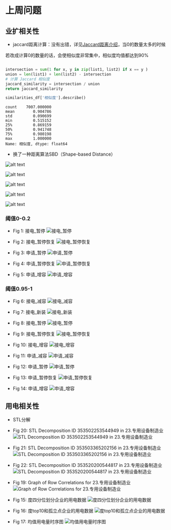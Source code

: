 # 上周问题

## 业扩相关性
- jaccard距离计算：没有出错，详见[Jaccard距离介绍](https://zhizhou-1.github.io/docs/#/Jaccard%E8%B7%9D%E7%A6%BB%E4%BB%8B%E7%BB%8D/Jaccard%E8%B7%9D%E7%A6%BB%E4%BB%8B%E7%BB%8D)，当0的数量太多的时候

若改成计算0的数量的话，会使相似度非常集中，相似度均值都达到90%

```python

intersection = sum(1 for x, y in zip(list1, list2) if x == y )
union = len(list1) + len(list2) - intersection
# 计算 Jaccard 相似度
jaccard_similarity = intersection / union
return jaccard_similarity

```

```python
similarities_df['相似度'].describe()
```

```
count    7007.000000
mean        0.904786
std         0.090699
min         0.515152
25%         0.869159
50%         0.941748
75%         0.980198
max         1.000000
Name: 相似度, dtype: float64
```


- 换了一种距离算法SBD（Shape-based Distance）

![alt text](output/0712-企业业扩相关性/sbd/Similarity_Graph_23.专用设备制造业_减容_Threshold_0.8.jpg ":size=x400") 

![alt text](output/0712-企业业扩相关性/sbd/Similarity_Graph_23.专用设备制造业_新装_Threshold_0.8.jpg) 

![alt text](output/0712-企业业扩相关性/sbd/Similarity_Graph_23.专用设备制造业_暂停_Threshold_0.8.jpg) 

![alt text](output/0712-企业业扩相关性/sbd/Similarity_Graph_23.专用设备制造业_暂停恢复_Threshold_0.8.jpg) 

![alt text](output/0712-企业业扩相关性/sbd/Similarity_Graph_23.专用设备制造业_增容_Threshold_0.8.jpg)



### 阈值0-0.2
- Fig 1: 接电_暂停
![接电_暂停](output/0712-企业业扩相关性/sbd/threshold_0.00_0.20/接电_暂停.png ":size=50%")

- Fig 2: 接电_暂停恢复
![接电_暂停恢复](output/0712-企业业扩相关性/sbd/threshold_0.00_0.20/接电_暂停恢复.png ":size=x400")

- Fig 3: 申请_暂停
![申请_暂停](output/0712-企业业扩相关性/sbd/threshold_0.00_0.20/申请_暂停.png ":size=x400")

- Fig 4: 申请_暂停恢复
![申请_暂停恢复](output/0712-企业业扩相关性/sbd/threshold_0.00_0.20/申请_暂停恢复.png ":size=x400")

- Fig 5: 申请_增容
![申请_增容](output/0712-企业业扩相关性/sbd/threshold_0.00_0.20/申请_增容.png ":size=x400")


### 阈值0.95-1
- Fig 6: 接电_减容
![接电_减容](output/0712-企业业扩相关性/sbd/threshold_0.95_1.00/接电_减容.png ":size=x400")

- Fig 7: 接电_新装
![接电_新装](output/0712-企业业扩相关性/sbd/threshold_0.95_1.00/接电_新装.png ":size=x400")

- Fig 8: 接电_暂停
![接电_暂停](output/0712-企业业扩相关性/sbd/threshold_0.95_1.00/接电_暂停.png ":size=x400")

- Fig 9: 接电_暂停恢复
![接电_暂停恢复](output/0712-企业业扩相关性/sbd/threshold_0.95_1.00/接电_暂停恢复.png ":size=x400")

- Fig 10: 接电_增容
![接电_增容](output/0712-企业业扩相关性/sbd/threshold_0.95_1.00/接电_增容.png ":size=x400")

- Fig 11: 申请_减容
![申请_减容](output/0712-企业业扩相关性/sbd/threshold_0.95_1.00/申请_减容.png ":size=x400")

- Fig 12: 申请_暂停
![申请_暂停](output/0712-企业业扩相关性/sbd/threshold_0.95_1.00/申请_暂停.png ":size=x400")

- Fig 13: 申请_暂停恢复
![申请_暂停恢复](output/0712-企业业扩相关性/sbd/threshold_0.95_1.00/申请_暂停恢复.png ":size=x400")

- Fig 14: 申请_增容
![申请_增容](output/0712-企业业扩相关性/sbd/threshold_0.95_1.00/申请_增容.png ":size=x400")


## 用电相关性

- STL分解


- Fig 20: STL Decomposition ID 353502253544949 in 23.专用设备制造业
![STL Decomposition ID 353502253544949 in 23.专用设备制造业](output/0714-企业用电相关性/STL_Decomposition_ID_353502253544949_in_23.专用设备制造业.jpg ":size=x400")

- Fig 21: STL Decomposition ID 353503365202156 in 23.专用设备制造业
![STL Decomposition ID 353503365202156 in 23.专用设备制造业](output/0714-企业用电相关性/STL_Decomposition_ID_353503365202156_in_23.专用设备制造业.jpg ":size=x400")

- Fig 22: STL Decomposition ID 353520200544817 in 23.专用设备制造业
![STL Decomposition ID 353520200544817 in 23.专用设备制造业](output/0714-企业用电相关性/STL_Decomposition_ID_353520200544817_in_23.专用设备制造业.jpg ":size=x400")




- Fig 19: Graph of Row Correlations for 23.专用设备制造业
![Graph of Row Correlations for 23.专用设备制造业](output/0714-企业用电相关性/Graph_of_Row_Correlations_for_23.专用设备制造业.jpg ":size=x400")


- Fig 15: 度四分位划分企业的用电数据
![度四分位划分企业的用电数据](output/0714-企业用电相关性/度四分位划分企业的用电数据.png ":size=x400")

- Fig 16: 度top10和孤立点企业的用电数据
![度top10和孤立点企业的用电数据](output/0714-企业用电相关性/度top10和孤立点企业的用电数据.png ":size=x400")

- Fig 17: 均值用电量时序图
![均值用电量时序图](output/0714-企业用电相关性/均值用电量时序图.png ":size=x400")



